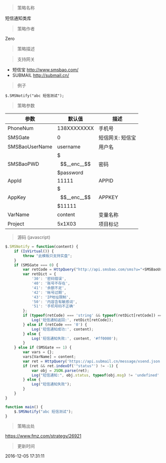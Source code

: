 
> 策略名称

短信通知类库

> 策略作者

Zero

> 策略描述

> 支持网关

*  短信宝 http://www.smsbao.com/
* SUBMAIL http://submail.cn/

> 例子

```
$.SMSNotify("abc 短信测试");
```

> 策略参数



|参数|默认值|描述|
|----|----|----|
|PhoneNum|138XXXXXXXX|手机号|
|SMSGate|0|短信网关: 短信宝|SUBMAIL|
|SMSBaoUserName|username|用户名|
|SMSBaoPWD|$$$__enc__$$$password|密码|
|AppId|11111|APPID|
|AppKey|$$$__enc__$$$11111|APPKEY|
|VarName|content|变量名称|
|Project|5x1X03|项目标记|


> 源码 (javascript)

``` javascript
$.SMSNotify = function(content) {
    if (IsVirtual()) {
        throw "此模板只支持实盘";
    }
    if (SMSGate === 0) {
        var retCode = HttpQuery("http://api.smsbao.com/sms?u="+SMSBaoUserName+"&p="+MD5(SMSBaoPWD)+"&m="+PhoneNum+"&c="+encodeURIComponent(content));
        var retDict = {
            '30': '密码错误',
            '40': '账号不存在',
            '41': '余额不足',
            '42': '帐号过期',
            '43': 'IP地址限制',
            '50': '内容含有敏感词',
            '51': '手机号码不正确'
        };
        if (typeof(retCode) === 'string' && typeof(retDict[retCode]) === 'string') {
            Log('短信通知返回:', retDict[retCode]);
        } else if (retCode === '0') {
            Log('短信通知成功:', content);
        } else {
            Log('短信通知失败:', content, '#ff0000');
        }
    } else if (SMSGate == 1) {
        var vars = {};
        vars[VarName] = content;
        var ret = HttpQuery('https://api.submail.cn/message/xsend.json', 'appid='+AppId+'&to='+PhoneNum+'&project='+Project+'&signature='+AppKey+'&vars='+encodeURIComponent(JSON.stringify(vars)));
        if (ret && ret.indexOf('"status"') != -1) {
            var obj = JSON.parse(ret);
            Log("短信通知:", obj.status, typeof(obj.msg) != 'undefined' ? obj.msg : '');
        } else {
            Log("短信通知失败");
        }
    }
}

function main() {
    $.SMSNotify("abc 短信测试");
}
```

> 策略出处

https://www.fmz.com/strategy/26921

> 更新时间

2016-12-05 17:31:11
